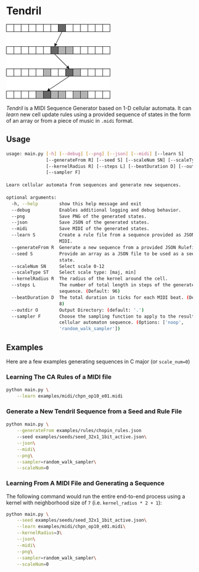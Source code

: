 # Tendril

![tendril-algo](docs/tendril.png)

_Tendril_ is a MIDI Sequence Generator based on 1-D cellular automata. It can _learn_ new cell update rules using a provided sequence of states in the form of an array or from a piece of music in `.midi` format.

## Usage

```bash
usage: main.py [-h] [--debug] [--png] [--json] [--midi] [--learn S]
               [--generateFrom R] [--seed S] [--scaleNum SN] [--scaleType ST]
               [--kernelRadius R] [--steps L] [--beatDuration D] [--outdir O]
               [--sampler F]

Learn cellular automata from sequences and generate new sequences.

optional arguments:
  -h, --help        show this help message and exit
  --debug           Enables additional logging and debug behavior.
  --png             Save PNG of the generated states.
  --json            Save JSON of the generated states.
  --midi            Save MIDI of the generated states.
  --learn S         Create a rule file from a sequence provided as JSON or
                    MIDI.
  --generateFrom R  Generate a new sequence from a provided JSON Rulefile.
  --seed S          Provide an array as a JSON file to be used as a seed
                    state.
  --scaleNum SN     Select scale 0-12
  --scaleType ST    Select scale type: [maj, min]
  --kernelRadius R  The radius of the kernel around the cell.
  --steps L         The number of total length in steps of the generated
                    sequence. (Default: 96)
  --beatDuration D  The total duration in ticks for each MIDI beat. (Default:
                    8)
  --outdir O        Output Directory: (default: '.')
  --sampler F       Choose the sampling function to apply to the resulting
                    cellular automaton sequence. (Options: ['noop',
                    'random_walk_sampler'])
```

## Examples

Here are a few examples generating sequences in C major (or `scale_num=0`)

### Learning The CA Rules of a MIDI file

```bash
python main.py \
    --learn examples/midi/chpn_op10_e01.midi
```

### Generate a New Tendril Sequence from a Seed and Rule File

```bash
python main.py \
    --generateFrom examples/rules/chopin_rules.json
    --seed examples/seeds/seed_32x1_1bit_active.json\
    --json\
    --midi\
    --png\
    --sampler=random_walk_sampler\
    --scaleNum=0
```

### Learning From A MIDI File and Generating a Sequence

The following command would run the entire end-to-end process using a kernel with neighborhood size of `7` (i.e. `kernel_radius * 2 + 1`):

```bash
python main.py \
    --seed examples/seeds/seed_32x1_1bit_active.json\
    --learn examples/midi/chpn_op10_e01.midi\
    --kernelRadius=3\
    --json\
    --midi\
    --png\
    --sampler=random_walk_sampler\
    --scaleNum=0
```

